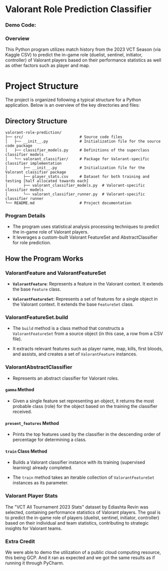 # Valorant Role Prediction Classifier

### Demo Code: 

### Overview

This Python program utilizes match history from the 2023 VCT Season (via Kaggle CSV) 
to predict the in-game role (duelist, sentinel, initiator, controller) of Valorant players 
based on their performance statistics as well as other factors such as player and map. 

# Project Structure

The project is organized following a typical structure for a Python application. Below is an overview of the key directories and files:

## Directory Structure

```plaintext
valorant-role-prediction/
├── src/                         # Source code files
│   ├── __init__.py              # Initialization file for the source code package
│   ├── classifier_models.py     # Definitions of the superclass classifier models
│   └── valorant_classifier/     # Package for Valorant-specific classifier implementation
│       ├── __init__.py          # Initialization file for the Valorant classifier package
│       ├── player_stats.csv     # Dataset for both training and testing [half allocated towards each]
│       ├── valorant_classifier_models.py  # Valorant-specific classifier models
│       └── valorant_classifier_runner.py  # Valorant-specific classifier runner
└── README.md                    # Project documentation
```

### Program Details

* The program uses statistical analysis processing techniques to predict the in-game role of Valorant players.
* It leverages a custom-built Valorant FeatureSet and AbstractClassifier for role prediction.

## How the Program Works

### ValorantFeature and ValorantFeatureSet

- **`ValorantFeature`**: Represents a feature in the Valorant context. It extends the base `Feature` class.

- **`ValorantFeatureSet`**: Represents a set of features for a single object in the Valorant context. It extends the base `FeatureSet` class.

### ValorantFeatureSet.build

- The `build` method is a class method that constructs a `ValorantFeatureSet` from a source object (in this case, a row from a CSV file).

- It extracts relevant features such as player name, map, kills, first bloods, and assists, and creates a set of `ValorantFeature` instances.

### ValorantAbstractClassifier

- Represents an abstract classifier for Valorant roles.

#### `gamma` Method

- Given a single feature set representing an object, it returns the most probable class (role) for the object based on the training the classifier received.

#### `present_features` Method

- Prints the top features used by the classifier in the descending order of percentage for determining a class.

#### `train` Class Method

- Builds a Valorant classifier instance with its training (supervised learning) already completed.

- The `train` method takes an iterable collection of `ValorantFeatureSet` instances as its parameter.

### Valorant Player Stats
The "VCT All Tournament 2023 Stats" dataset by Ediashta Revin was selected, containing performance statistics of Valorant players. The goal is to predict the in-game role of players (duelist, sentinel, initiator, controller) based on their individual and team statistics, contributing to strategic insights for Valorant teams.

### Extra Credit
We were able to demo the utilization of a public cloud computing resource, this being GCP. And it ran as expected and we got the same results as if running it through PyCharm.